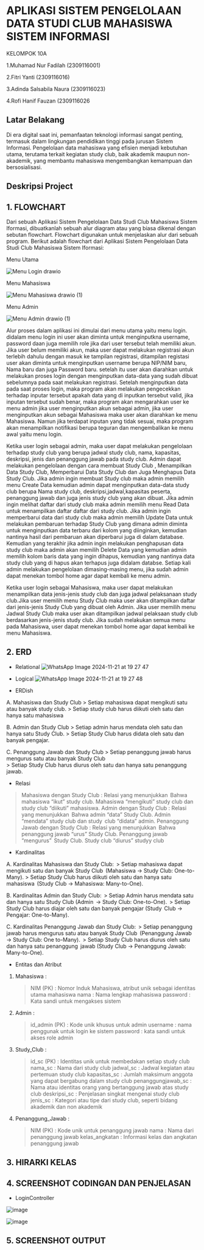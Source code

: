 # APLIKASI SISTEM PENGELOLAAN DATA STUDI CLUB MAHASISWA SISTEM INFORMASI

KELOMPOK 10A

  1.Muhamad Nur Fadilah (2309116001)

  2.Fitri Yanti (2309116016)
  
  3.Adinda Salsabila Naura (2309116023)
  
  4.Rofi Hanif Fauzan (2309116026

## Latar Belakang

Di era digital saat ini, pemanfaatan teknologi informasi sangat penting, termasuk dalam lingkungan pendidikan tinggi pada jurusan Sistem Informasi. Pengelolaan data mahasiswa yang efisien menjadi kebutuhan utama, terutama terkait kegiatan study club, baik akademik maupun non-akademik, yang membantu mahasiswa mengembangkan kemampuan dan bersosialisasi.


## Deskripsi Project



## 1. FLOWCHART

Dari sebuah Aplikasi Sistem Pengelolaan Data Studi Club Mahasiswa Sistem Iformasi, dibuatkanlah sebuah alur diagram atau yang biasa dikenal dengan sebutan flowchart. Flowchart digunakan untuk menjelaskan alur dari sebuah program. Berikut adalah flowchart dari Aplikasi Sistem Pengelolaan Data Studi Club Mahasiswa Sistem Iformasi:

Menu Utama

![Menu Login drawio](https://github.com/user-attachments/assets/5be75ba2-4ce4-43e9-b480-1c72ae50d06a)


Menu Mahasiswa

![Menu Mahasiswa drawio (1)](https://github.com/user-attachments/assets/59b569ff-3179-4d74-b40f-e386d4c2284d)


Menu Admin

![Menu Admin drawio (1)](https://github.com/user-attachments/assets/2291fc18-a666-453f-bd50-9e70f1b56c17)

Alur proses dalam aplikasi ini dimulai dari menu utama yaitu menu login. didalam menu login ini user akan diminta untuk menginputkna username, password daan juga memilih role jika dari user tersebut telah memiliki akun. Jika user belum memiliki akun, maka user dapat melakukan registrasi akun terlebih dahulu dengan masuk ke tampilan registrasi, ditampilan registasi user akan diminta untuk menginputkan username berupa NIP/NIM baru, Nama baru dan juga Password baru. setelah itu user akan diarahkan untuk melakukan proses login dengan menginputkan data-data yang sudah dibuat sebelumnya pada saat melakukan registrasi. Setelah menginputkan data pada saat proses login, maka program akan melakukan pengecekkan terhadap inputar tersebut apakah data yang di inputkan tersebut valid, jika inputan tersebut sudah benar, maka program akan mengarahkan user ke menu admin jika user menginputkan akun sebagai admin, jika user menginputkan akun sebagai Mahasiswa maka user akan diarahkan ke menu Mahasiswa. Namun jika terdapat inputan yang tidak sesuai, maka program akan menampilkan notifikasi berupa teguran dan mengembalikan ke menu awal yaitu menu login.

Ketika user login sebagai admin, maka user dapat melakukan pengelolaan terhadap study club yang berupa jadwal study club, nama, kapasitas, deskripsi, jenis dan penanggung jawab pada study club. Admin dapat melakukan pengelolaan dengan cara membuat Study Club , Menampilkan Data Study Club, Memperbarui Data Study Club dan Juga Menghapus Data Study Club. Jika admin ingin membuat Study club maka admin memilih menu Create Data kemudian admin dapat menginputkan data-data study club berupa Nama study club, deskripsi,jadwal,kapasitas peserta, penanggung jawab dan juga jenis study club yang akan dibuat. Jika admin ingin melihat daftar dari study club maka admin memilih menu Read Data untuk menampilkan daftar daftar dari study club. Jika admin ingin memperbarui data dari study club maka admin memilih Update Data untuk melakukan pembaruan terhadap Study Club yang dimana admin diminta untuk menginputkan data terbaru dari kolom yang diinginkan, kemudian nantinya hasil dari pembaruan akan diperbarui juga di dalam database. Kemudian yang terakhir jika admin ingin melakukan penghapusan data study club maka admin akan memilih Delete Data yang kemudian admin memilih kolom baris data yang ingin dihapus, kemudian yang nantinya data study club yang di hapus akan terhapus juga didalam databse. Setiap kali admin melakukan pengelolaan dimasing-masing menu, jika sudah admin dapat menekan tombol home agar dapat kembali ke menu admin.

Ketika user login sebagai Mahasiswa, maka user dapat melakukan menampilkan data jenis-jenis study club dan juga jadwal pelaksanaan study club.Jika user memilih menu Study Club maka user akan ditampilkan daftar dari jenis-jenis Study Club yang dibuat oleh Admin. Jika user memilih menu Jadwal Study Club maka user akan ditampilkan jadwal pelaksaan study club berdasarkan jenis-jenis study club. Jika sudah melakukan semua menu pada Mahasiswa, user dapat menekan tombol home agar dapat kembali ke menu Mahasiswa.

## 2. ERD
- Relational
![WhatsApp Image 2024-11-21 at 19 27 47](https://github.com/user-attachments/assets/4b8f563f-7b8a-455a-bfbc-29c82a7a4a2d)

- Logical
![WhatsApp Image 2024-11-21 at 19 27 48](https://github.com/user-attachments/assets/32c757ad-5718-453f-9144-33cdddaccc80)

- ERDish
  
A. Mahasiswa dan Study Club 
    > Setiap mahasiswa dapat mengikuti satu atau banyak study club.
    > Setiap study club harus diikuti oleh satu dan hanya satu mahasiswa
       
B. Admin dan Study Club 
    > Setiap admin harus mendata oleh satu dan hanya satu Study Club. 
    > Setiap Study Club harus didata oleh satu dan banyak pengajar. 

C. Penanggung Jawab dan Study Club 
    > Setiap penanggung jawab harus mengurus satu atau banyak Study Club  
    > Setiap Study Club harus diurus oleh satu dan hanya satu penanggung jawab. 

- Relasi
> Mahasiswa dengan Study Club : Relasi yang menunjukkan  Bahwa mahasiswa “ikut” study club. Mahasiswa “mengikuti” study club dan  study club “diikuti” mahasiswa.
> Admin dengan Study Club : Relasi yang menunjukkan  Bahwa admin “data” Study Club. Admin “mendata” study club dan study  club “didata” admin.
> Penanggung Jawab dengan Study Club : Relasi yang menunjukkan  Bahwa penanggung jawab “urus” Study Club. Penanggung jawab “mengurus”  Study Club. Study club “diurus” studyy club  

 - Kardinalitas
   
A. Kardinalitas Mahasiswa dan Study Club:  
    > Setiap mahasiswa dapat mengikuti satu dan banyak Study Club  (Mahasiswa → Study Club: One-to-Many).
    > Setiap Study Club harus diikuti oleh satu dan hanya satu mahasiswa  (Study Club → Mahasiswa: Many-to-One).  

B. Kardinalitas Admin dan Study Club:  
    > Setiap Admin harus mendata satu dan hanya satu Study Club (Admin  → Study Club: One-to-One).  
    > Setiap Study Club harus diajar oleh satu dan banyak pengajar (Study  Club → Pengajar: One-to-Many).  

C. Kardinalitas Penanggung Jawab dan Study Club:  
    > Setiap penanggung jawab harus mengurus satu atau banyak Study Club  (Penanggung Jawab → Study Club: One to-Many).  
    > Setiap Study Club harus diurus oleh satu dan hanya satu penanggung  jawab (Study Club → Penanggung Jawab: Many-to-One). 

- Entitas dan Atribut  

1. Mahasiswa :   
    > NIM (PK) : Nomor Induk Mahasiswa, atribut unik sebagai identitas utama mahasiswa
    > nama : Nama lengkap mahasiswa
    > password : Kata sandi untuk mengakses sistem 

2. Admin :   
    > id_admin (PK) : Kode unik khusus untuk admin
    > username : nama penggunak untuk login ke sistem
    > password : kata sandi untuk akses role admin 

3. Study_Club :   
    > id_sc (PK) : Identitas unik untuk membedakan setiap study club
    > nama_sc : Nama dari study club
    > jadwal_sc : Jadwal kegiatan atau pertemuan study club
    > kapasitas_sc : Jumlah maksimum anggota yang dapat bergabung dalam study club
    > penanggungjawab_sc : Nama atau identitas orang yang bertanggung jawab atas study club
    > deskripsi_sc : Penjelasan singkat mengenai study club
    > jenis_sc : Kategori atau tipe dari study club, seperti bidang akademik dan non akademik 

4. Penanggung_Jawab :   
    > NIM (PK) : Kode unik untuk penanggung jawab
    > nama : Nama dari penanggung jawab
    > kelas_angkatan : Informasi kelas dan angkatan penanggung jawab 


##  3. HIRARKI KELAS



##  4. SCREENSHOT CODINGAN DAN PENJELASAN

-  LoginController

![image](https://github.com/user-attachments/assets/34ec2c53-6e9b-4fd0-bc3a-73a163683040)

![image](https://github.com/user-attachments/assets/54a2c311-2448-47f5-94b8-333a2197f4cf)



    






##  5. SCREENSHOT OUTPUT

